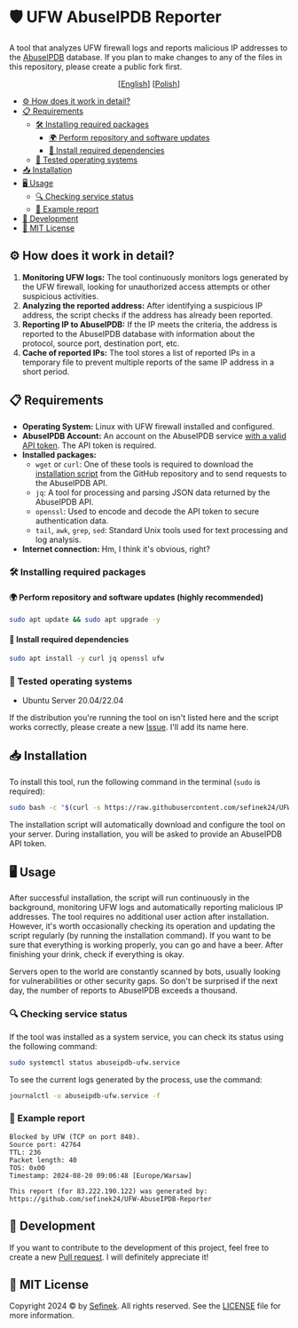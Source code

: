 # 🛡️ UFW AbuseIPDB Reporter
A tool that analyzes UFW firewall logs and reports malicious IP addresses to the [AbuseIPDB](https://www.abuseipdb.com) database.
If you plan to make changes to any of the files in this repository, please create a public fork first.

<div align="center">
  [<a href="README.md">English</a>]
  [<a href="README_PL.md">Polish</a>]
</div>

- [⚙️ How does it work in detail?](#how-it-works)
- [📋 Requirements](#requirements)
  - [🛠️ Installing required packages](#installing-required-packages)
    - [🌍 Perform repository and software updates](#perform-repository-and-software-updates)
    - [🌌 Install required dependencies](#install-required-dependencies)
  - [🧪 Tested operating systems](#tested-operating-systems)
- [📥 Installation](#installation)
- [🖥️ Usage](#usage)
  - [🔍 Checking service status](#checking-service-status)
  - [📄 Example report](#example-report)
- [🤝 Development](#development)
- [🔑 MIT License](#mit-license)

## ⚙️ How does it work in detail?<div id="how-it-works"></div>
1. **Monitoring UFW logs:** The tool continuously monitors logs generated by the UFW firewall, looking for unauthorized access attempts or other suspicious activities.
2. **Analyzing the reported address:** After identifying a suspicious IP address, the script checks if the address has already been reported.
3. **Reporting IP to AbuseIPDB:** If the IP meets the criteria, the address is reported to the AbuseIPDB database with information about the protocol, source port, destination port, etc.
4. **Cache of reported IPs:** The tool stores a list of reported IPs in a temporary file to prevent multiple reports of the same IP address in a short period.

## 📋 Requirements<div id="requirements"></div>
- **Operating System:** Linux with UFW firewall installed and configured.
- **AbuseIPDB Account:** An account on the AbuseIPDB service [with a valid API token](https://www.abuseipdb.com/account/api). The API token is required.
- **Installed packages:**
  - `wget` or `curl`: One of these tools is required to download the [installation script](install.sh) from the GitHub repository and to send requests to the AbuseIPDB API.
  - `jq`: A tool for processing and parsing JSON data returned by the AbuseIPDB API.
  - `openssl`: Used to encode and decode the API token to secure authentication data.
  - `tail`, `awk`, `grep`, `sed`: Standard Unix tools used for text processing and log analysis.
- **Internet connection:** Hm, I think it's obvious, right?


### 🛠️ Installing required packages<div id="installing-required-packages"></div>
#### 🌍 Perform repository and software updates (highly recommended)<div id="perform-repository-and-software-updates"></div>
```bash
sudo apt update && sudo apt upgrade -y
```

#### 🌌 Install required dependencies<div id="install-required-dependencies"></div>
```bash
sudo apt install -y curl jq openssl ufw
```

### 🧪 Tested operating systems<div id="tested-operating-systems"></div>
- Ubuntu Server 20.04/22.04

If the distribution you're running the tool on isn't listed here and the script works correctly, please create a new [Issue](https://github.com/sefinek24/UFW-AbuseIPDB-Reporter/issues). I'll add its name here.


## 📥 Installation<div id="installation"></div>
To install this tool, run the following command in the terminal (`sudo` is required):
```bash
sudo bash -c "$(curl -s https://raw.githubusercontent.com/sefinek24/UFW-AbuseIPDB-Reporter/main/install.sh)"
```

The installation script will automatically download and configure the tool on your server. During installation, you will be asked to provide an AbuseIPDB API token.


## 🖥️ Usage<div id="usage"></div>
After successful installation, the script will run continuously in the background, monitoring UFW logs and automatically reporting malicious IP addresses.
The tool requires no additional user action after installation. However, it's worth occasionally checking its operation and updating the script regularly (by running the installation command).
If you want to be sure that everything is working properly, you can go and have a beer. After finishing your drink, check if everything is okay.

Servers open to the world are constantly scanned by bots, usually looking for vulnerabilities or other security gaps.
So don't be surprised if the next day, the number of reports to AbuseIPDB exceeds a thousand.

### 🔍 Checking service status<div id="checking-service-status"></div>
If the tool was installed as a system service, you can check its status using the following command:
```bash
sudo systemctl status abuseipdb-ufw.service
```

To see the current logs generated by the process, use the command:
```bash
journalctl -u abuseipdb-ufw.service -f
```

### 📄 Example report<div id="example-report"></div>
```
Blocked by UFW (TCP on port 848).
Source port: 42764
TTL: 236
Packet length: 40
TOS: 0x00
Timestamp: 2024-08-20 09:06:48 [Europe/Warsaw]

This report (for 83.222.190.122) was generated by:
https://github.com/sefinek24/UFW-AbuseIPDB-Reporter
```


## 🤝 Development<div id="development"></div>
If you want to contribute to the development of this project, feel free to create a new [Pull request](https://github.com/sefinek24/UFW-AbuseIPDB-Reporter/pulls). I will definitely appreciate it!

## 🔑 MIT License<div id="mit-license"></div>
Copyright 2024 © by [Sefinek](https://sefinek.net). All rights reserved. See the [LICENSE](LICENSE) file for more information.